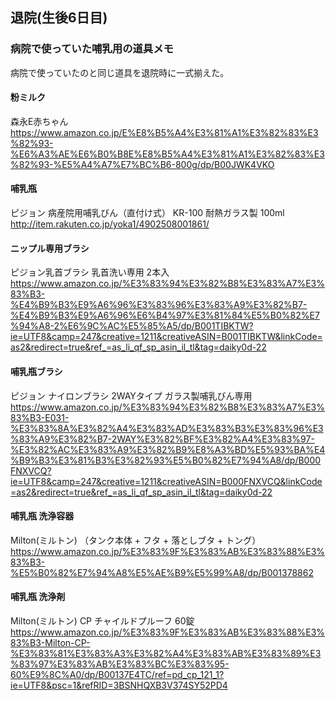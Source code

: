 ## 退院(生後6日目)

### 病院で使っていた哺乳用の道具メモ
病院で使っていたのと同じ道具を退院時に一式揃えた。

#### 粉ミルク
森永E赤ちゃん  
https://www.amazon.co.jp/E%E8%B5%A4%E3%81%A1%E3%82%83%E3%82%93-%E6%A3%AE%E6%B0%B8E%E8%B5%A4%E3%81%A1%E3%82%83%E3%82%93-%E5%A4%A7%E7%BC%B6-800g/dp/B00JWK4VKO

#### 哺乳瓶
ピジョン 病産院用哺乳びん（直付け式） KR-100 耐熱ガラス製 100ml  
http://item.rakuten.co.jp/yoka1/4902508001861/

#### ニップル専用ブラシ
ピジョン乳首ブラシ 乳首洗い専用 2本入  
https://www.amazon.co.jp/%E3%83%94%E3%82%B8%E3%83%A7%E3%83%B3-%E4%B9%B3%E9%A6%96%E3%83%96%E3%83%A9%E3%82%B7-%E4%B9%B3%E9%A6%96%E6%B4%97%E3%81%84%E5%B0%82%E7%94%A8-2%E6%9C%AC%E5%85%A5/dp/B001TIBKTW?ie=UTF8&camp=247&creative=1211&creativeASIN=B001TIBKTW&linkCode=as2&redirect=true&ref_=as_li_qf_sp_asin_il_tl&tag=daiky0d-22

#### 哺乳瓶ブラシ
ピジョン ナイロンブラシ 2WAYタイプ ガラス製哺乳びん専用  
https://www.amazon.co.jp/%E3%83%94%E3%82%B8%E3%83%A7%E3%83%B3-E031-%E3%83%8A%E3%82%A4%E3%83%AD%E3%83%B3%E3%83%96%E3%83%A9%E3%82%B7-2WAY%E3%82%BF%E3%82%A4%E3%83%97-%E3%82%AC%E3%83%A9%E3%82%B9%E8%A3%BD%E5%93%BA%E4%B9%B3%E3%81%B3%E3%82%93%E5%B0%82%E7%94%A8/dp/B000FNXVCQ?ie=UTF8&camp=247&creative=1211&creativeASIN=B000FNXVCQ&linkCode=as2&redirect=true&ref_=as_li_qf_sp_asin_il_tl&tag=daiky0d-22

#### 哺乳瓶 洗浄容器
Milton(ミルトン) （タンク本体 + フタ + 落としブタ + トング）  
https://www.amazon.co.jp/%E3%83%9F%E3%83%AB%E3%83%88%E3%83%B3-%E5%B0%82%E7%94%A8%E5%AE%B9%E5%99%A8/dp/B001378862

#### 哺乳瓶 洗浄剤
Milton(ミルトン) CP チャイルドプルーフ 60錠  
https://www.amazon.co.jp/%E3%83%9F%E3%83%AB%E3%83%88%E3%83%B3-Milton-CP-%E3%83%81%E3%83%A3%E3%82%A4%E3%83%AB%E3%83%89%E3%83%97%E3%83%AB%E3%83%BC%E3%83%95-60%E9%8C%A0/dp/B00137E4TC/ref=pd_cp_121_1?ie=UTF8&psc=1&refRID=3BSNHQXB3V374SY52PD4
